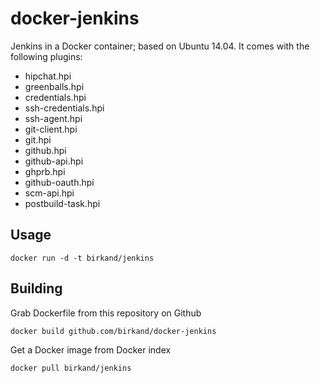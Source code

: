 docker-jenkins
==============

Jenkins in a Docker container; based on Ubuntu 14.04. It comes with the
following plugins:

 * hipchat.hpi
 * greenballs.hpi
 * credentials.hpi
 * ssh-credentials.hpi
 * ssh-agent.hpi
 * git-client.hpi
 * git.hpi
 * github.hpi
 * github-api.hpi
 * ghprb.hpi
 * github-oauth.hpi
 * scm-api.hpi
 * postbuild-task.hpi

Usage
-----

    docker run -d -t birkand/jenkins

Building
--------

Grab Dockerfile from this repository on Github

    docker build github.com/birkand/docker-jenkins

Get a Docker image from Docker index

    docker pull birkand/jenkins


